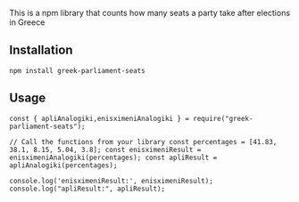 
This is a npm library that counts how many seats a party take after elections in Greece

## Installation

    npm install greek-parliament-seats

## Usage

    const { apliAnalogiki,enisximeniAnalogiki } = require("greek-parliament-seats");
    
    // Call the functions from your library const percentages = [41.83, 38.1, 8.15, 5.04, 3.8]; const enisximeniResult = enisximeniAnalogiki(percentages); const apliResult = apliAnalogiki(percentages);
    
    console.log('enisximeniResult:', enisximeniResult); console.log("apliResult:", apliResult);
